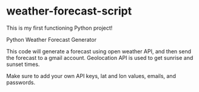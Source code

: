 # weather-forecast-script
This is my first functioning Python project!

Python Weather Forecast Generator

This code will generate a forecast using open weather API, and then send the forecast to a gmail account.
Geolocation API is used to get sunrise and sunset times.

Make sure to add your own API keys, lat and lon values, emails, and passwords.
